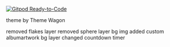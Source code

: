 [![Gitpod Ready-to-Code](https://img.shields.io/badge/Gitpod-Ready--to--Code-blue?logo=gitpod)](https://gitpod.io/#https://github.com/lornebb/Venice_Drone_holding_page) 

theme by Theme Wagon

removed flakes layer
removed sphere layer bg img
added custom albumartwork bg layer
changed countdown timer
